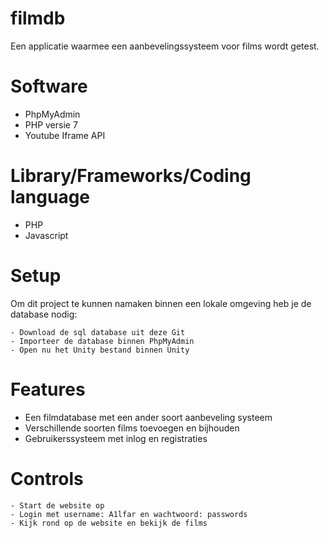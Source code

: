 # filmdb
Een applicatie waarmee een aanbevelingssysteem voor films wordt getest.
 
 
# Software
- PhpMyAdmin
- PHP versie 7
- Youtube Iframe API

# Library/Frameworks/Coding language
- PHP
- Javascript

# Setup
Om dit project te kunnen namaken binnen een lokale omgeving heb je de database nodig:
````
- Download de sql database uit deze Git
- Importeer de database binnen PhpMyAdmin
- Open nu het Unity bestand binnen Unity
````
# Features
- Een filmdatabase met een ander soort aanbeveling systeem 
- Verschillende soorten films toevoegen en bijhouden 
- Gebruikerssysteem met inlog en registraties

# Controls
````
- Start de website op
- Login met username: A1lfar en wachtwoord: passwords
- Kijk rond op de website en bekijk de films
````



